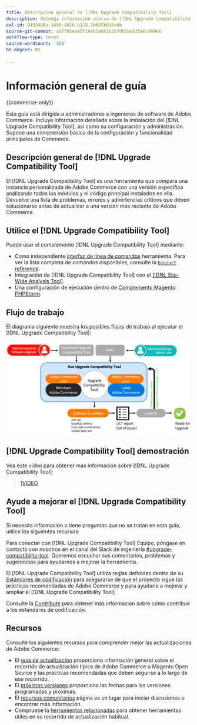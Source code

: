 ```yaml
---
title: Descripción general de [!DNL Upgrade Compatibility Tool]
description: Obtenga información acerca de [!DNL Upgrade Compatibility Tool] y cómo puede ayudarle con su proyecto de Adobe Commerce.
exl-id: 9493406a-1690-462b-b119-1b685b026c0b
source-git-commit: ad7f05eaa5f144b5a8616307d65be635a0c499eb
workflow-type: tm+mt
source-wordcount: '354'
ht-degree: 0%

---
```


# Información general de guía

{{commerce-only}}

Esta guía está dirigida a administradores e ingenieros de software de Adobe Commerce. Incluye información detallada sobre la instalación del [!DNL Upgrade Compatibility Tool], así como su configuración y administración. Supone una comprensión básica de la configuración y funcionalidad principales de Commerce.

## Descripción general de [!DNL Upgrade Compatibility Tool]

El [!DNL Upgrade Compatibility Tool] es una herramienta que compara una instancia personalizada de Adobe Commerce con una versión específica analizando todos los módulos y el código principal instalados en ella. Devuelve una lista de problemas, errores y advertencias críticos que deben solucionarse antes de actualizar a una versión más reciente de Adobe Commerce.

## Utilice el [!DNL Upgrade Compatibility Tool]

Puede usar el complemento [!DNL Upgrade Compatibility Tool] mediante:

- Como independiente [interfaz de línea de comandos](../upgrade-compatibility-tool/run.md) herramienta. Para ver la lista completa de comandos disponibles, consulte la [`bin/uct` reference](/help/reference/uct.md).
- Integración de [!DNL Upgrade Compatibility Tool] con el [[!DNL Site-Wide Analysis Tool]](../upgrade-compatibility-tool/integrate-analysis-tool.md).
- Una configuración de ejecución dentro de [Complemento Magento PHPStorm](../upgrade-compatibility-tool/run-configuration-phpstorm-plugin.md).

## Flujo de trabajo

El diagrama siguiente muestra los posibles flujos de trabajo al ejecutar el [!DNL Upgrade Compatibility Tool]:

![[!DNL Upgrade Compatibility Tool] Diagrama](../../assets/upgrade-guide/uct-diagram-v5.png)

## [!DNL Upgrade Compatibility Tool] demostración

Vea este vídeo para obtener más información sobre [!DNL Upgrade Compatibility Tool]:

>[!VIDEO](https://video.tv.adobe.com/v/341245?quality=12)

## Ayude a mejorar el [!DNL Upgrade Compatibility Tool]

Si necesita información o tiene preguntas que no se tratan en esta guía, utilice los siguientes recursos:

Para conectar con [!DNL Upgrade Compatibility Tool] Equipo, póngase en contacto con nosotros en el canal del Slack de ingeniería [#upgrade-compatibility-tool](https://magentocommeng.slack.com/archives/C019Y143U9F). Queremos escuchar sus comentarios, problemas y sugerencias para ayudarnos a mejorar la herramienta.

El [!DNL Upgrade Compatibility Tool] utiliza reglas definidas dentro de su [Estándares de codificación](https://developer.adobe.com/commerce/php/coding-standards/) para asegurarse de que el proyecto sigue las prácticas recomendadas de Adobe Commerce y para ayudarle a mejorar y ampliar el [!DNL Upgrade Compatibility Tool].

Consulte la [Contribute](https://developer.adobe.com/commerce/php/coding-standards/contributing/) para obtener más información sobre cómo contribuir a los estándares de codificación.

## Recursos

Consulte los siguientes recursos para comprender mejor las actualizaciones de Adobe Commerce:

- El [guía de actualización](../overview.md) proporciona información general sobre el recorrido de actualización típico de Adobe Commerce o Magento Open Source y las prácticas recomendadas que deben seguirse a lo largo de ese recorrido.
- El [próximas versiones](https://devdocs.magento.com/release/) proporciona las fechas para las versiones programadas y próximas.
- El [recursos comunitarios](https://developer.adobe.com/commerce/contributor/community/) página es un lugar para iniciar discusiones o encontrar más información.
- Compruebe la [herramientas relacionadas](../upgrade-compatibility-tool/related-tools.md) para obtener herramientas útiles en su recorrido de actualización habitual.
